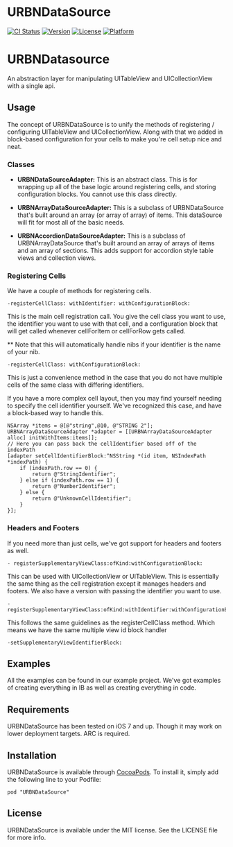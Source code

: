 # URBNDataSource

[![CI Status](http://img.shields.io/travis/urbn/URBNDataSource.svg?style=flat)](https://travis-ci.org/urbn/URBNDataSource)
[![Version](https://img.shields.io/cocoapods/v/URBNDataSource.svg?style=flat)](http://cocoadocs.org/docsets/URBNDataSource)
[![License](https://img.shields.io/cocoapods/l/URBNDataSource.svg?style=flat)](http://cocoadocs.org/docsets/URBNDataSource)
[![Platform](https://img.shields.io/cocoapods/p/URBNDataSource.svg?style=flat)](http://cocoadocs.org/docsets/URBNDataSource)

# URBNDatasource

An abstraction layer for manipulating UITableView and UICollectionView with a single api.  

## Usage
The concept of URBNDataSource is to unify the methods of registering / configuring UITableView and UICollectionView.   Along with that we added in block-based configuration for your cells to make you're cell setup nice and neat. 

### Classes
* __URBNDataSourceAdapter:__  This is an abstract class.   This is for wrapping up all of the base logic around registering cells, and storing configuration blocks.   You cannot use this class directly.

* __URBNArrayDataSourceAdapter:__  This is a subclass of URBNDataSource that's built around an array (or array of array) of items.   This dataSource will fit for most all of the basic needs.

* __URBNAccordionDataSourceAdapter:__  This is a subclass of URBNArrayDataSource that's built around an array of arrays of items and an array of sections. This adds support for accordion style table views and collection views.


### Registering Cells

We have a couple of methods for registering cells.   

```
-registerCellClass: withIdentifier: withConfigurationBlock:
```
This is the main cell registration call.   You give the cell class you want to use, the identifier you want to use with that cell, and a configuration block that will get called whenever cellForItem or cellForRow gets called.   

** Note that this will automatically handle nibs if your identifier is the name of your nib.


```
-registerCellClass: withConfigurationBlock:
```
This is just a convenience method in the case that you do not have multiple cells of the same class with differing identifiers.

If you have a more complex cell layout, then you may find yourself needing to specify the cell identifier yourself.   We've recognized this case, and have a block-based way to handle this. 

```
NSArray *items = @[@"string",@10, @"STRING 2"];
URBNArrayDataSourceAdapter *adapter = [[URBNArrayDataSourceAdapter alloc] initWithItems:items]];
// Here you can pass back the cellIdentifier based off of the indexPath
[adapter setCellIdentifierBlock:^NSString *(id item, NSIndexPath *indexPath) {
 	if (indexPath.row == 0) {
 		return @"StringIdentifier";
 	} else if (indexPath.row == 1) {
 		return @"NumberIdentifier";
 	} else {
 		return @"UnknownCellIdentifier";
 	}
}];
```

### Headers and Footers
If you need more than just cells, we've got support for headers and footers as well.   

```
- registerSupplementaryViewClass:ofKind:withConfigurationBlock:
```
This can be used with UICollectionView or UITableView.   This is essentially the same thing as the cell registration except it manages headers and footers.   We also have a version with passing the identifier you want to use. 
```
- registerSupplementaryViewClass:ofKind:withIdentifier:withConfigurationBlock:
```
This follows the same guidelines as the registerCellClass method.   Which means we have the same multiple view id block handler
```
-setSupplementaryViewIdentifierBlock:
```

## Examples

All the examples can be found in our example project.   We've got examples of creating everything in IB as well as creating everything in code.  

## Requirements

URBNDataSource has been tested on iOS 7 and up. Though it may work on lower deployment targets. ARC is required.

## Installation

URBNDataSource is available through [CocoaPods](http://cocoapods.org). To install
it, simply add the following line to your Podfile:

    pod "URBNDataSource"

## License

URBNDataSource is available under the MIT license. See the LICENSE file for more info.
